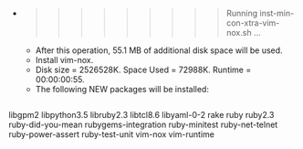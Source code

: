 * >>>>>>>>> Running inst-min-con-xtra-vim-nox.sh ...
  * After this operation, 55.1 MB of additional disk space will be used.
  * Install vim-nox.
  * Disk size = 2526528K. Space Used = 72988K. Runtime = 00:00:00:55.
  * The following NEW packages will be installed:
  ```bash
libgpm2 libpython3.5 libruby2.3 libtcl8.6 libyaml-0-2
rake ruby ruby2.3 ruby-did-you-mean rubygems-integration
ruby-minitest ruby-net-telnet ruby-power-assert ruby-test-unit vim-nox
vim-runtime
  ```

